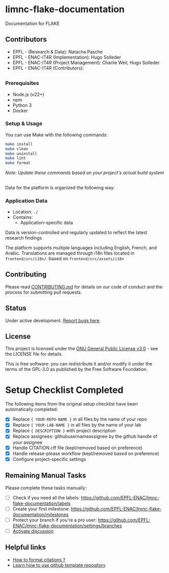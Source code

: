 # limnc-flake-documentation

Documentation for FLAKE


## Contributors

- EPFL - (Research & Data): Natacha Pasche
- EPFL - ENAC-IT4R (Implementation): Hugo Solleder
- EPFL - ENAC-IT4R (Project Management): Charlie Weil, Hugo Solleder
- EPFL - ENAC-IT4R (Contributors):

## 
### Prerequisites

- Node.js (v22+)
- npm
- Python 3
- Docker

### Setup & Usage

You can use Make with the following commands:

```bash
make install
make clean
make uninstall
make lint
make format
```

_Note: Update these commands based on your project's actual build system_

## 
Data for the platform is organized the following way:

### Application Data
- Location: `./`
- Contains:
  - Application-specific data

Data is version-controlled and regularly updated to reflect the latest research findings

The platform supports multiple languages including English, French, and Arabic. Translations are managed through i18n files located in `frontend/src/i18n/`. based on `frontend/src/assets/i18n`

## Contributing

Please read [CONTRIBUTING.md](CONTRIBUTING.md) for details on our code of conduct and the process for submitting pull requests.

## Status

Under active development. [Report bugs here](https://github.com/EPFL-ENAC/lmnc-flake-documentation/issues).

## License

This project is licensed under the [GNU General Public License v3.0](LICENSE) - see the LICENSE file for details.

This is free software: you can redistribute it and/or modify it under the terms of the GPL-3.0 as published by the Free Software Foundation.

# Setup Checklist Completed

The following items from the original setup checklist have been automatically completed:

- [x] Replace `{ YOUR-REPO-NAME }` in all files by the name of your repo
- [x] Replace `{ YOUR-LAB-NAME }` in all files by the name of your lab
- [x] Replace `{ DESCRIPTION }` with project description
- [x] Replace assignees: githubusernameassignee by the github handle of your assignee
- [x] Handle CITATION.cff file (kept/removed based on preference)
- [x] Handle release-please workflow (kept/removed based on preference)
- [x] Configure project-specific settings

## Remaining Manual Tasks

Please complete these tasks manually:
- [ ] Check if you need all the labels: https://github.com/EPFL-ENAC/lmnc-flake-documentation/labels
- [ ] Create your first milestone: https://github.com/EPFL-ENAC/lmnc-flake-documentation/milestones
- [ ] Protect your branch if you're a pro user: https://github.com/EPFL-ENAC/lmnc-flake-documentation/settings/branches
- [ ] [Activate discussion](https://github.com/EPFL-ENAC/lmnc-flake-documentation/settings)

## Helpful links

- [How to format citations ?](https://docs.github.com/en/repositories/managing-your-repositorys-settings-and-features/customizing-your-repository/about-citation-files)
- [Learn how to use github template repository](https://docs.github.com/en/repositories/creating-and-managing-repositories/creating-a-repository-from-a-template)
